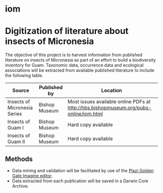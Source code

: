 # iom
# Digitization of literature about insects of Micronesia

The objective of this project is to harvest information from published literature on insects of Micronesia as part of an effort to build a biodiversity inventory for Guam. Taxonomic data, occurrence data and ecological associations will be extracted from available published literature to include the following table.

Source | Published by | Location
--- | --- | ---
Insects of Micronesia Series | Bishop Museum  | Most issues available online PDFs at <http://hbs.bishopmuseum.org/pubs-online/iom.html>
Insects of Guam I | Bishop Museum | Hard copy available
Insects of Guam II | Bishop Museum | Hard copy available

## Methods

* Data mining and validation will be facilitated by use of the [Plazi Golden Gate Imagine editor](http://plazi.org/resources/treatmentbank/goldengate-editor/). 
* Data extracted from each publication will be saved in a Darwin Core Archive.
